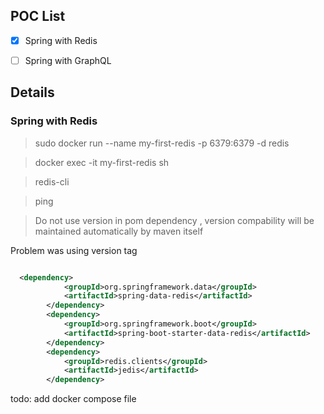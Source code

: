 ## POC List
- [X] Spring with Redis
- [ ] Spring with GraphQL


## Details

### Spring with Redis

> sudo docker run --name my-first-redis -p 6379:6379 -d redis

> docker exec -it my-first-redis sh

> redis-cli

> ping 

> Do not use version in pom dependency , version compability will be maintained automatically by maven itself

Problem was using version tag

```xml

  <dependency>
            <groupId>org.springframework.data</groupId>
            <artifactId>spring-data-redis</artifactId>
        </dependency>
        <dependency>
            <groupId>org.springframework.boot</groupId>
            <artifactId>spring-boot-starter-data-redis</artifactId>
        </dependency>
        <dependency>
            <groupId>redis.clients</groupId>
            <artifactId>jedis</artifactId>
        </dependency>

```

todo: add docker compose  file
